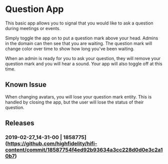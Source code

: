# Question App

This basic app allows you to signal that you would like to ask a question during meetings or events.

Simply toggle the app on to put a question mark above your head. Admins in the domain can then see that you are waiting. The question mark will change color over time to show how long you've been waiting.

When an admin is ready for you to ask your question, they will remove your question mark and you will hear a sound. Your app will also toggle off at this time.

## Known Issue
When changing avatars, you will lose your question mark entity. This is handled by closing the app, but the user will lose the status of their question.

## Releases
### 2019-02-27_14-31-00 | 1858775] (https://github.com/highfidelity/hifi-content/commit/18587754f4ed92b93634a3cc228d0d0e3c2a10b7)
